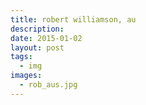 ```yaml
---
title: robert williamson, au
description:
date: 2015-01-02
layout: post
tags:
  - img
images:
  - rob_aus.jpg
---
```

